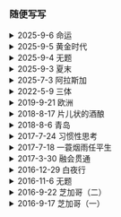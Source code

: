 
<html lang="en">
<head>
<meta charset="UTF-8">
<meta name="viewport" content="width=device-width, initial-scale=1.0">
<script>
const password = "2020"; // set your password here

window.onload = function() {
  const userPassword = prompt("Password:");
  if (userPassword !== password) {
  	document.body.innerHTML = "404";  
  } 
}; 
</script>
</head>
<body> 

<h3>随便写写</h3>


<details>
  <summary>2025-9-6 命运 </summary><br>

（一）<br><br>
<blockquote>
我后来才理解，奶奶没喊疼，不是因为坚强，更像是接受--接受这人生本应如此。<b>因此，我后来也学会了，很多疼痛啊，接受了好像就不痛了</b>，甚至琢磨得细一点，疼到最厉害的时候，心里会莫名地平静，像整个人悬浮在海里那样的平静。--《命运》蔡崇达
</blockquote><br>

在阿姆斯特丹的街上正吃着炒粉，读到这句很有份量的话。像书里说的那样，很多疼痛，接受了好像就不痛了，当然，接受痛苦不等同于压抑情感，还是需要花时间去感受痛苦给你带来的体验，理清楚感官上（或脑海中）的痛苦和客观现实之间的不同。之前的焦虑，本质上还是没有把自己的问题看得更彻底。接受了自己的不完美和平庸，内心才会更加平静。<br><br>

我处理情感的方式，其实注定会伴随痛苦。每次都那么地一厢情愿，就像hit一个bong时，不顾成分，大吸一口，当下真的的爽，但后劲可能也是真的大，大到把你的脊椎冻结，摁你在地上无法动弹，直到最后的烟雾慢慢散去，知觉才缓缓回流至身体的角落。你去时是啥样，回来的时候仍然还是啥样，只不过经历了一次次过山车式的体验，徒增疲惫。<br><br>


（二）<br><br>

<blockquote>
这次我很确定我要死了哦。到了我这个时候你就会知道，人要死的时候，第一个登门拜访的，是记忆。这些记忆会来得很突然，胡蹦乱跳，有时候还会大嚷大叫。--《命运》蔡崇达
</blockquote><br>

我时常会害怕，留下的记忆太美好，之后回忆起来难道不会更加难过，没有把美好的记忆延续，这种遗憾是否可以被自己和解，还是说，老去之后大多留下的都会是遗憾，在遗憾中摸爬滚打一辈子的人，是否也就能更好的接受遗憾？<br><br>

我对死亡的感触不太深，我认识的人，大多都还活的好好的，或在我不知道的情况下死了，近距离接触的死亡，是我爷爷的去世。两年前，我在上海的宾馆里，接到了堂弟的电话。我有点措手不及，毕竟几天前，才刚从他家回来，那时大家还有说有笑，齐聚在了一堂。丧礼办完后，我作为长孙，带头前去烧纸钱，一张张玉皇大帝，在我的领导下，变成了一缕缕黑烟。在二十一世纪的今天，这种奇怪的传统得以延续，也是挺有意思，弄得我其实有点哭笑不得。我跟爷爷的关系，其实比较淡，只记得他在背地里经常说我和我家里人的坏话，但当面却演的很亲和。有一次我在门外听到了，便趴在门上听了很久，说的啥不太记得了，但我记得说的不是什么好东西。去世前的他有老年痴呆，已经失去了长期记忆，活在了每个个五到十秒的区间里，我便会逗他玩，每次说，你大孙子回来看你了，他都会很惊讶，然后很开心，说大孙子在美国很有出息，我说是的，我也听说了。 <br><br>

</details>
    

<details>
  <summary>2025-9-5 黄金时代 </summary><br>

（一）<br><br>
<blockquote>
那一天我二十一岁，在我一生的黄金年代，我有好多奢望。我想爱，想吃，还想在一瞬间变成天上半明半暗的云。--《黄金时代》王小波
</blockquote><br>

今天去机场的路上，重读了黄金时代，王小波的文字跟印象中一样，让人读起来很舒服。 一生是那么地短暂，我也有好多奢望，也想爱。也想在一瞬间变成海里自由自在的一条鱼。前几天我跟你说，今晚是我最近一段时间以来最开心的时刻，虽然这开心来得就像龙卷风，激烈而短暂，但这让我明白，我一直以来所追求的快乐，是真实存在的，跟喜欢的人一起的感觉，让我感到真实地活着。另一方面，这种快乐又是有毒的，就像可卡因一样，带给失去这种快乐的我应有的的戒断反应。明明只是chemical在作祟，激素的释放，大脑皮层的刺激，身体的反应却如此真切。 就像Parthenope女主被问到，“so what are you thinking？”，我也在不断问你，你在想什么，女主选择沉默，你说你在发呆。如果在另一个世界，你用陈清扬的方式，给我一个耳光，我落荒而逃，你却把我叫住，像考拉一样抱住我，这该多好。像王二一样的黄金年代，遇上一个敢于爱他的陈清扬，既然不能证明她不是破鞋，就乐于成为真正的破鞋，能和自己喜欢的人在一起，破不破鞋又有什么关系呢。<br><br>

（二）<br><br>
<blockquote>
陈清扬后来说，她始终没搞明白我那个伟大友谊是真的呢，还是临时编出来骗她。但是她又说，那些话就像咒语一样让她着迷，哪怕为此丧失一切，也不懊悔。--《黄金时代》王小波
</blockquote><br>

那天早上你跟我说，你昨晚像考拉一样抱着我，我笑了。你曾经在凌晨在被子里嘀咕道，要是他也能像我一样好看就好了，我当时并没有相信你说的是真的，也许只是逢场作戏。后来我慢慢信了。夏天的南方很热，你想牵我的手，我说你手太热了，你就开始生闷气，被爱的人总是那么地有恃无恐。被喜欢的感觉，是那么的廉价，可能是因为人类无法真正共情他人，被爱对一个人来说并不能带来化学上的反应，失去了多巴胺，也就仿佛失去了意义。

你的朋友跟我说，你对我的态度跟对前任很不一样，你是真的喜欢我。你的朋友说，你这样做好像对前任有一点不公平，我心想，去你妈的，爱一个人不需要道歉。 曾几何时，我也希望你能一直像考拉一样抱着我，一直那样喜欢我，但你没有这样做。清晨的阳光洒进了房间，我说你还是换个眼镜吧。你嘀咕说，那玩意有那么大作用吗，我笑着说我也不知道。你说，你对我比对你前任好太多，你也不知道为什么，可能这就是生理性喜欢吧。那天晚上，我一整晚都抱着你，手竟然没有感觉到麻。你说你对我是生理性喜欢，我说我也是的。提分手的原因，是因为你让我感觉到你对我产生了生理上的厌恶。我清楚我对你不够好，让你渐渐失去了对我一开始的感觉。我知道这种感觉对你来说很重要。<br><br>

我是一个喜欢删东西的人，我删过很多跟你的对话框，删过所有曾经发出的朋友圈，也删过很多人生命中的过客。我一直觉得我喜欢这种从头来过的感觉，让我感到的自由。人的这一生，本来无一物。我也是一个念旧的人，二十年前的信件，我一直留在身边。和你的每一张拍立得，现在还会时常拿出来看看，作为自己曾经爱和被爱的证据。那天在你的身边，仿佛回到了那个十月的操场边上，如果我能像现在这样勇敢，是不是这二十年的黄金时代，会过得更好一些。<br><br>

（三）<br><br>
<blockquote>
等你再过个几十年，你会认识衰老。衰老这个家伙，虽然名字听着很老，但其实很调皮，它会在你记忆里，开始关上一盏盏灯，你会发现自己的脑子一片片开始黑。有时候你可能只是在炒菜，突然想，哎呀，我哪部分很重要的记忆好像被偷偷关掉了。可能你在上厕所，突然察觉，好像有什么被偷了。你慢慢会很紧张，很珍惜，当有一个让你有幸福感的故事出现，你努力告诉自己一定要记住，但是哪一天你会突然想，要记住的是什么事情啊？然后当你生气的时候，抬头看看，衰老那家伙已经在笑嘻嘻地看着你了。--《命运》蔡崇达
</blockquote><br>

我把写你的那段话拿给了你看，你说，你自己说的话，你都忘了，没想到我还记得。我说那你以后说话可要小心点。前两天朋友说，见到了以前的的室友，发现很多他们不曾记得的细节，室友仍然能清晰地记得。人这一生，就是一个不断遗忘和被遗忘的过程。我们努力地去成为不被遗忘的那个人，不去遗忘不想遗忘的事。然而那些人和事就像流过手心的沙子，无论你再怎么握紧，最后能抓住的只是那极小的一部分，新的沙子也被挡在了拳头外面，错过了更多。或应该放开手，任沙子从指缝流下，静静欣赏每个流动的瞬间。<br><br>

</details>




<details>
  <summary>2025-9-4 无题 </summary><br>
分手半年了，也算是经历了人生的一个低谷。六个月前，我在气头上跟你说，我们分开吧，然后在沙发上睡了两晚，没有和你说话。两晚过后，我气消了，但你却决定了离开。之后的一晚，我摔门离开，你跟出了走廊，远远地看着拿着行李箱的我，没有挽留。接下来的两个月，是一段浑噩的日子。我会在开车的时候莫名地哭得无法停止。煎卤肉饭的时候，掺了水的热油不断炸开，溅到我的脸上，那一瞬间我崩溃了，我应该不太适合在心情不好的时候做饭。我时常睡到半夜醒来，模糊得意识到一切已经结束，胸口发着闷痛，失眠到清晨。也许我到现在仍并没有准备好，在进入下（或回到上）一段感情之前，我还有一些路需要走。<br><br>

</details>



<details>
  <summary>2025-9-3 夏末 </summary><br>
<blockquote>
我的故事总是在夏天开始的。夏天在我看来是个危险的季节，炎热的天气使人群比其他季节裸露更多，因此很难掩饰欲望。--《动物凶猛》王朔
</blockquote><br>

今晚被crush发了一张好人卡。我好肯定是好，但您倒也早说啊，手都牵了。最近应该会在dating方面暂告一段落，有点累了。虽然但是，dating的确是一面很好的镜子，让我看到了需要改进的方向，也算没白折腾。之前会想，也许我并不需要改变什么，只需要默默等待对的人出现，接受我的不完美。现在想想，反正闲着也是闲着，把自己变得更好也没有坏处。在financial world里，market是不efficient的，所以trader们会绞尽脑汁寻找每个inefficiency来套利。同理，dating的世界里，market也存在着不完美，每个dating的男男女女是不是也都希望自己能得到的比自己本身价值要多那么一点点，不然的话，自己就成了那个被套利了inefficiency的那方，那多亏啊。当然，其实dating app上还是提供了一个以颜值相对来说比较efficient的环境，大家倒不至于亏太多，但人是多维度的，不光各种硬性软性条件需要线下去衡量，甚至要做对未来潜力的折现评估，大家倒也是挺累的。让男生上头的往往只需要一副好看的皮囊，但女生看的却是所谓的感觉。这个感觉有时也是很浮动，因为女性慕强，所以感觉也是一个对强的相对定义，每分每秒可能都会根据女生自身的状况改变。作为男生，要做的最好是把自己变得非常强，强到可以无视女生的标准浮动，可以让令自己上头的她很容易地产生感觉，这样才是最好的策略。<br><br>

</details>



<details>
  <summary>2025-7-3 阿拉斯加</summary><br>
今天从ORD出发前往阿拉斯加的航班。想着碰运气进了UA Club的贵宾休息室，一进门就闻到了里面空气中散漫的香水味，和充满阳光的走廊，和外面的经济舱concourse形成了鲜明的对比。一男一女接待员露出热情的微笑，然后在得知我不是international的商务舱后，目送我离开。有钱真好，连空气也是香的。<br><br>

想到前几天和G聊，我说无论人类怎么发展，AI怎么进步，普通人永远有做不完的工作，因为房价永远会比工资贵那么一点点，好的房子永远会比不好的房子贵那么一点点，这一点点，又正好是需要普通人用他们普通的生命换取的。只有成为不普通的人，才会过的比普通人好。<br><br>

商务舱的好处，维持了我们在不坐飞机时的正常生活质量。坐累了可以翘起脚，渴了就去冰箱拿一杯冷饮。原本并不是特权，却因为供需关系被资本利用。在航空如此发达的今天，普通人却只能蜷缩在经济舱的角落里，七个小时无法动弹，最终节省下来的成本和利润，却全数进了各大航空高管和股东的腰包，在资本主义的社会里，自由永远都明码标价。个人的舒适和自由，无一幸免地都被贴上了价格。作为既得利益者，也许我应该慢慢习惯和接受，这个世界永远都不是utility driven而是profit driven，profit driven的本身本质上是航司（资本）的utility driven但虽然他们大多都已经到达了很低的marginal utility，人性本质上的贪婪，和人与人无法共情冷暖的现实，导致整个系统的utility非常的不均，就像牺牲了50%普通乘客的utility全换取资本5%的utility。作为公务舱的乘客，其实多付出的价钱所减少的边际效益低于所购的的舒适，就可以在场utility转移的对局中不被剥削。<br><br>

飞机上看了一部意大利电影《Parthenope》，好像是制作于A24，需要查下这是个什么公司。电影前半段还是很喜欢的，镜头很有美感，女主也很漂亮，随着剧中剧情的起伏，叙事便渐渐显得有点断续，其实没看懂女主最终找到了什么答案。后面安排个主教和女主整那一出也是没整懂。全剧就没一靠谱的男的，怪不得女主懒得结婚。但是最后看到片头的闪现，女主的初恋问女主，”so what are you thinking”，的那一刻还是没绷住，那一刻感觉青春真好，觉得青春真傻，我真傻，我问什么总是欲求不满，就跟女主一样吗，一直不知道自己想要什么，总是“on the flee”，这真的值得吗？<br><br>

</details>



<details>
  <summary>2022-5-9 三体 </summary><br>
三体的巧妙之处是作者针对现今宇宙种种争议现象所构造的解释。比如说用二维坍塌后残留的引力场来解释暗物质的普遍存在，用降维攻击的应用来解释人类所处的三维世界的非必然性，和用宇宙降至零维来返回原维度的行为来解释大爆炸的起源。黑暗森林和黑域计划的一攻一守更是突破了一般读者的认知和想象的边界，我认为是最精彩的两部分。<br><br>

以下是我对三体主要情节的概括：
<blockquote>
叶文洁文革期间上雷锋顶天文台意外收到三体人信号：“不要回复”。<br>
叶文洁用太阳放大信号回复并与三体人进行深入交流。<br>
得到太阳坐标后三体人发来两粒高维智子在地球低维展开并锁死理论科学的进步。<br>
三体人发动十个水滴探测器和三体舰队赶往地球，预计两百年和四百年后到达。<br>
叶文洁成立地球三体组织（降临派）。<br>
地球三体组织开发三体游戏软件，让人们体验三体文明并秘密发展三体组织。<br>
地球三体组织被纳米刀在苏伊士运河全灭，伊文斯死亡。<br>
叶文洁把宇宙学的两条基本准则告诉学生罗辑。<br>
地球发起面壁人计划，前两位面壁人被三体组织残余势力中的破壁人识破。<br>
第三位破壁人发明思想钢印，假装发展胜利主义，实则暗地传播失败主义。<br>
罗辑向太空发射咒语后进入休眠，被咒语公布的恒星因黑暗森林法则被光粒破坏。<br>
地球经历大萧条和科技爆炸，两百年后成立了大空舰队和地下城。<br>
章北海冬眠苏醒后被委任某停泊在木星轨道上的恒星级舰艇的舰长后，立即劫持舰艇逃离了太阳系。<br>
太空舰队以矩阵阵型开往第一枚到达太阳系的三体探测器，并全军覆没。<br>
三体探测器到达太阳-地球拉格朗日点并阻止地球借助太阳发射恒星级信号，由此阻止黑暗森林咒语。<br>
罗辑通过另一方式向三体人发出黑暗森林威胁，三体舰队返航，三体探测器退出太阳系。<br>
青铜时代号用次脉冲氢弹杀死另一艘唯二存活的太空舰队舰艇后飞离太阳系，但在收到虚假邀请后返航地球并被处决。<br>
章北海和其他三辆之前追击的舰艇达成默认共识，互相摧毁以保持燃料。仅存一辆蓝色空间号继续向万年外恒星远航。<br>
地球建立三台地下引力波威慑系统，罗辑担任执剑人五十年后卸任，程心接任后十枚水滴突然发动攻击。程心放弃发动黑暗森林。地球沦陷，所有人类移居澳大利亚。<br>
万有引力号与两粒追击水滴被进入四维碎片的蓝色空间号打败。蓝色空间号舰长用引力波发动黑暗森林咒语。三体舰队再次返航。<br>
三体星系被光粒消灭。<br>
程心与阶梯计划的云天明取得联系，云天明传达了三个童话。<br>
地球发动掩体计划和根据童话制定的黑域计划。<br>
太阳系迎来二唯坍塌。最后时刻程心乘光速飞船离去。<br>
程心来到蓝星，遇见帆哥。在即将要和云天明团聚前不慎落入黑线。在黑线中找到云哥留下的小宇宙门。最终放弃小宇宙回归正在坍塌中的大宇宙。<br>
</blockquote>

</details>



<details>
  <summary> 2019-9-21 欧洲 </summary><br>
（一）<br>
今天刚结束欧洲的旅程，十七天，五个国家，九个城市。现在本人正坐在从阿姆斯特丹回纽约的飞机上，由于不管饭，饥寒交迫，特写此文分散一下注意力。欧洲人的生活很是安逸，一杯咖啡，一张报纸便可以在咖啡厅外坐上一个早晨。每一个城市都有鲜明的性格和独特的故事。原本我想写一篇游记，记录一路上的旅程，但写了一半却又很不满意。欧洲是一个要静下心来感受的地方，看到的景象是需要和一些东西结合起来，才更有被记录下来的意义。<br><br>

在欧洲一路过来，去了很多博物馆，看了很多名作，但最终在荷兰的梵高博物馆里，让我第一次感受到了到了艺术的力量。作为一种载体，一幅画能够通过画家的对世界的感受，从而改变人们对事物的认识。比如宗教艺术，把一维的物体（圣经上的字句）通过画家的想象从二维中（绘画）表现出来。某种程度上，这和漫威的电影很是相似：它把二维的漫画，通过导演的安排从三维的电影中被表达出来，让人们对其人物和故事有了更形象的感受。<br><br>

一开始我很喜欢十九世纪现实主义的油画，它用精确的笔触把人物和风景如实生动地展现在画布上。但从另一个角度看来，这其实是一种降维的艺术，它把三维的物体，在二维上表现出来。在没有照相机的那个时代，这是人们可以精确记录世界模样的方法，但作为观众，虽然惊叹于其绘画技术的精湛和所展现的景色的优美，总感觉少了点什么。<br><br>

印象画派的出现改变了这一切。十九世纪后期，法国的印象派画家们如莫奈，早已在沙龙中举办了一次次的印象画展。而那时梵高才刚刚决定投身艺术，在他短暂的一生中，只有最后十年在作画。最开始梵高去了巴黎，由于请模特太贵，只能通过不断地画自画像来练习，后来梵高离开巴黎，定定居在法国南部的一个小镇，一心创作农村生活的题材。<br><br>

欣赏梵高的画时，我真切地感受到了他的情感。油画是一种奇妙的介质，笔触的轻重在画面上会产生的不同的光影，这是只有站在一幅画面前才能看到的。梵高用他的方式，描绘出他眼中的世界，他认为合适的色彩，和他觉得精彩的纹路。画中的物体，没有准确的轮廓，没有精美的线条，甚至没有该有的阴影，但其实已经不重要。一幅画，难在能让观众产生情感上的共鸣，而梵高的确做到了。在精神病院期间，虽然身处禁锢，梵高却能隔着窗子的铁栏，用笔画出了窗外金黄的麦田，风中的麦子像水波一样飘漾，浅蓝天空在泛出了淡淡的绿光。这是我看到的最喜欢的一幅画。<br><br>

从博物馆回来，便看了一集Doctor Who，里面讲到主角穿越回到了梵高的年代，他看到了梵高一生的孤独和挣扎，但更看到了他对艺术的渴望和执著。的确，只有自己对一件事物足够热爱，才能够创看到别人看不到的世界。<br><br>

（二）布鲁塞尔 <br>
布鲁塞尔是我很喜欢的一个城市。这里的人既说法语，也说荷语，就是不说英语。好吃的也很多，像华夫饼，巧克力和薯条。说是二战时美国人到法国吃了薯条，就误将其翻译为“French Fries”，但薯条其实源自于比利时。我们逛了一家专门卖乐谱的铺子，里面各种乐器，语言都有，可以感受得到出这里的人们是热爱音乐的。<br><br>

</details>
	

 
<details>
  <summary> 2018-8-17 片儿状的酒酿 </summary><br>
我不相信现在还有男人不出来玩的；<br>
你有听过女人出来玩的地方吗？<br>
这就是男女的不平等啊！<br><br>
	
你去过湖南吗？<br>
张家界就是湖南的啊<br>
你听说过凤凰吗？<br><br>
	
我平时就喜欢玩手机。<br>
我在家能玩三四天手机不出门。<br>
我就是太懒了。<br><br>

</details>



<details>
  <summary> 2018-8-6 青岛 </summary><br>
八月六日，晚上九点抵达了青岛机场。比起上海和广州，这里的空气明显干燥，轻快了许多，是不是还夹杂一丝海洋的味道。在开往旅馆的路途中，沿途都是精心维护的绿化带，这与我想象中的青岛大相径庭，也许是我的期望值比较低，一直按照二线城市来想象。从上海来到青岛，有种从纽约来到迈阿密的感觉，一个海边旅游城市的风貌清晰地展现在眼前，景色恍如隔世。<br><br>
	
</details>



<details>
  <summary> 2017-7-24 习惯性思考 </summary><br>
（一）<br><br>
今天在PATH地铁上，想到了一个对为什么我们总觉得时间随着年龄的增长越过越快的解释。<br><br>

因为我们随着年龄的增长，思考和行为模式越来越“习惯化”。<br><br>

我们每进行一次习惯性的思考”练习“，都会专注于完成这个习惯的步骤，和得到所预期的回馈，而不易注意到其中所流逝的时间。习惯性行为也是如此。<br><br>

举个例子，在晚上我一般都喜欢去江边散步，但一散通常就是两个小时，在这两个小时里我的脑子里也不断地在想不同的事情，但每次走完以后回想过来，占用了几乎半个晚上的一个活动，我竟然对其中琢磨的事情没有很深刻的印象，散步中途也没有感知到时间过得很快。两个小时也就是一眨眼的功夫就过去了。<br><br>

现在看来，其实我大部分时间进行的都是属于”习惯性“的思考，也就是我们的大脑可以相对轻松地”处理“的一类思考。比如说回忆最近发生的事情，比如说欣赏眼前所观察到的事物。这类习惯性的思考有一个特点，就是我们的大脑可以进行毫不费劲地重复，导致一个习惯的结束会马上衔接上另一个习惯的开始。比如说我看到了水中的木桩子，想到了月亮的潮汐，又联想到了女人的经期，这时正好又看到了一个胖子迎面走来，看上去有点像我大学的一个同学，不知道他现在在干嘛呢？…… 这种思考方式很放松，很适合饭后散步的时候进行，但结果就是：时间会不知不觉地过去，而思考的结果寥寥无几。<br><br>

（二）<br><br>
正是因为习惯性思考的记忆率非常低（一方面可能是因为耗能很低），在社交中我们应该有意识地回避一些习惯性思考。至少如果想要别人对你印象深刻，就要在交流中打破别人的思考习惯，这样别人就会对当下发生的事情，和当下的思考，“被迫”地使用更多的大脑运转并产生更多的记忆点。当然，这种打破一定要是正面地打破，因为在习惯被打破的时候，记忆力增加的情况下，你不会想让别人记住你负面的行为……<br><br>

独处的时候，如果想要理清头绪，开阔思维的时候，则也需要打破原有的思维习惯。<br><br>

<blockquote>
We can't solve problems by using the same kind of thinking we used when we created them. -Albert Einstein 
</blockquote><br>

这不仅仅是常说的“跳到盒子外思考”，更多的是”在盒子内努力地思考，打破以往的习惯性思维“。人的习惯性思维全然可以在盒子内外、各个维度间切换，导致了很难被察觉的低效思考过程，只要没有打破过往的习惯，跳到盒子外面也照样会掉进同样的思维陷阱里。<br><br>

答案经常就在事物的本质里。<br><br>

就像我悟出时间流逝感知加快的原因一样，答案并没有在“盒子”之外，而是题干中的“感知”本身啊！年龄的渐长逐渐塑造了不同的感知方法，而感知方法才是造成不同感知结果的原因，而不是说一些外在物质条件、精神需求的变化。<br><br>

</details>


<details>
  <summary> 2017-7-18 一蓑烟雨任平生 </summary><br>
今晚闲来无事，开始翻阅《中国传世诗词100名篇》，顺便搜寻一句可以概括我当下境况的诗句，最终锁定在这句“一蓑烟雨任平生”上。非常喜欢这句词的意境：身披蓑衣在烟雨中穿梭，就像在人生的道路上一样，无惧处境的变化，只顾安然前行。 <br><br>

<blockquote>
莫听穿林打叶声，何妨啸吟且徐行。竹杖芒鞋轻胜马，谁怕？一蓑烟雨任平生。料峭春风吹酒醒，微冷，山头斜照却相迎。回首向来萧瑟处，归去，也无风雨也无晴。--《定风波》苏轼 
</blockquote><br>

这首词的上阙描绘的是在身处世事纷扰的时候，苏轼对雨声充耳不闻，反倒放慢脚步，享受当下所拥有的一切事物和感受。这不正是我现在应该做到的吗？在面临挫折，受到各方面阻力和噪音的影响时候，与其抗争，不如慢下脚步来，忽视那些原本就不该被注意的东西，专注于值得为之付出的小事情上，徐徐前进。因为在“酒醒”之后，“回首萧瑟”，一切纷争都只不过是过眼云烟，终将烟消云散，留下的只是自己所迈出一个个坚实的脚印，晴天雨天已不再重要。<br><br>

这首词作于宋神宗元丰五年（1082）年，是苏轼因乌台诗案被贬黄州后第三年。同年，苏轼两次游览了黄州附近的赤壁，作下了赤壁赋。<br><br>

<blockquote>壬戌之秋，七月既望，苏子与客泛舟游于赤壁之下。清风徐来，水波不兴。举酒属客，诵《明月》之诗，歌《窈窕》之章。少焉，月出于东山之上，徘徊于斗牛之间。白露横江，水光接天。纵一苇之所如，凌万顷之茫然。浩浩乎如冯虚御风，而不知其所止；飘飘乎如遗世独立，羽化而登仙。

于是饮酒乐甚，扣舷而歌之。歌曰：“桂棹兮兰桨，击空明兮溯流光。渺渺兮予怀，望美人兮天一方。”客有吹洞箫者，依歌而和之。其声呜呜然，如怨如慕，如泣如诉，馀音袅袅，不绝如缕，舞幽壑之潜蛟，泣孤舟之嫠妇。

苏子愀然，正襟危坐而问客曰：“何为其然也？”

客曰：“‘月明星稀，乌鹊南飞’，此非曹孟德之诗乎？西望夏口，东望武昌，山川相繆，郁乎苍苍，此非孟德之困于周郎者乎？方其破荆州、下江陵、顺流而东也，舳舻千里，旌旗蔽空，酾酒临江，横槊赋诗，固一世之雄也，而今安在哉？况吾与子渔樵于江渚之上，侣鱼虾而友麋鹿，驾一叶之扁舟，举匏樽以相属。寄蜉蝣于天地，渺沧海之一粟，哀吾生之须臾，羡长江之无穷。挟飞仙以遨游，抱明月而长终。知不可乎骤得，托遗响于悲风。”

苏子曰：“客亦知乎水与月乎？逝者如斯，而未尝往也；盈虚者如彼，而卒莫消长也。盖将自其变者而观之，则天地曾不能以一瞬；自其不变者而观之，则物与我皆无尽也，而又何羡乎？且夫天地之间，物各有主；苟非吾之所有，虽一毫而莫取。惟江上之清风，与山间之明月，耳得之而为声，目遇之而成色，取之无禁，用之不竭，是造物者之无尽藏也，而吾与子之所共适。”

客喜而笑，洗盏更酌，肴核既尽，杯盘狼藉。相与枕藉乎舟中，不知东方之既白。
</blockquote><br>

苏东坡从两个方面同时审视了转瞬即逝的光阴，一方面人如蜉蝣于天地，或一粟于沧海，渺小而虚无，但另一方面人应该享受当下这个世界所赐予的美好的事物，而不要太在意其他不属于自己的东西，比如永久，比如功名。我认为言辞中有种看似阔达但却略带一丝无奈的情怀。<br><br>

我始终认为，苦难是没有过多价值的。也许苦难可以让我们学到一些教训，增长一些智慧，但很多时候这些东西可以不通过苦难习得，比如观察，比如思考。在苦难当下能够乐观得面对，又是一种能力，就像苏轼一样，在被陷害贬职后依然能够谈笑风生，坐赏清风明月。但最终，乐观面对是一回事，韬光养晦而厚积薄发，又是另一回事。<br><br>

</details>



<details>
  <summary> 2017-3-30 融会贯通 </summary><br>
今天是星期四，照以往的习惯本应该待在办公室里上班，却因为没有预定到座位而在家上班。晚上无意中又重新翻读了The Power of Habit，读了几页后便碰见一段引用于William James的话，并忽然联想到William James就在我看的上一本书，Pragmatism，里有过专门关于他的著作的收录。这就是所谓的融会贯通吧。然后我便立马阅读了他的一片短文Habit，逻辑的清晰，文笔的优美和观点的新颖让我非常赞叹。他在文中描述到习惯就是一个感官和大脑之间的沟通和互动，习惯的不断加深练习，就好让传送的电流在感官和大脑之间不断地来回，不断地使传送的通道更加畅通，使得下次习惯的唤醒更加自然，对习惯的依赖更加根深蒂固。James还提到想要改掉以往的旧习惯，就要抓紧一切机会行驶新的习惯，新的行为，并要时常运用非常强的主观能动力来趋势新习惯的养成。在一开始的时候，必定要用电流一次一次得清扫感官和大脑之间的障碍，虽然会感觉很不自然，但是只要坚持下去，一切都会水到渠成。 <br><br>
</details>



<details>
  <summary> 2016-12-29 白夜行 </summary><br>
白夜行全书538页，共分为约13章，每章约7小节，看完这本书用了约7个不同的时间段和地点。第一次是在广州家里的卧室，借着午后的日光，一口气读了六、七十页。最后一次是在上海华尔道夫的阳台上，生日的翌日上午，12月28日，当天下午正准备踏上返南京的高铁。看完最后一页时我沉默了，虽然阅读的全过程中我都在期待和猜想着故事的结尾，但当结局真正赤裸裸得呈现在我面前时，我却仍然措手不及。<br><br>

桐原亮司和西本雪穗，在童年的黑暗中携手前行，互相依靠。全书没有描写他们之间的一句对话、一次交流，但却依然成功地让读者体会到他们之间感情之深。初中时帮雪穗教训藤村都子和川岛江利子，雪穗婚后投资股票的信息和资金，高尔夫球场踩点确认三泽千都留在那打球，以及为保守雪穗秘密而杀害金枝直已，都是亮为雪穗默默的守护。而雪穗则一再通过自己的社会关系给亮提供商业机密，从代课老师中道正晴的游戏程序，高宫诚的专利技术，以及筱（xiao3）冢（zhong3）康晴的制药信息。两个人配合默契，不动声息地便能躲过身边人的察觉，但这一切又都是建立在他们两个的合作上，没有亮的执行，没有雪穗的渗入，任何事情都将成为空谈。<br><br>

知乎上有人在争论亮和雪穗之间是否存在爱情。我给的答案是肯定的。爱情，在我的理解中是两个人现实中彼此的陪伴和精神上彼此的依赖。现实中，要完成那么多事件的企划和执行，他们两个肯定有着非常频繁的交流和陪伴，即使小说中从不曾提及。我可以想象到自从十九年前，那件事情发生后两个人的绝望，和对彼此的极度依赖。有多少次两人在图书馆中相拥而泣，互相鼓励，我不得而知，但可以确定的是他们是彼此在现实中唯一的依靠，从小到大一定少不了相互的陪伴。精神上，雪穗曾和夏美说过，亮是她夜里行走的一个太阳（有些网友认为这个太阳她指得是自己的事业，但我却觉得亮更像是那个太阳，从大楼里的那一天起就一直照亮着她童年的黑夜），这种精神上的依靠不言而喻。而亮更是事事以保护雪穗为先，除了她意外似乎世间没有任何事情可以让他真正信任和依靠，最后更是冒着被抓的危险（亮打扮成圣诞老人并通过雪穗的员工应聘上岗，多半是为了避人耳目，逃避追捕）也要在开张之日跟随着雪穗，更体现了他对雪穗的保护欲之强。另外，亮之不射与雪穗之不湿，也暗示了他们性方面的对彼此的认可和需要。<br><br>

总体来说这本小说看完让人意犹未尽。作者东野圭吾的写作手法非常老练，讲故事的能力一流。文中虽说推理的元素并不是很丰富，但也足够我这种业余读者分析回味一番的。因为没有那女主人公之间的对话以及对手戏，作者仅用细枝末节就表达出了两人深刻复杂的情感，令人十分佩服。书中最后一幕更是将这种情感表达到了极致：一向演技一流的雪穗，在亮的死亡面前，终究无法再演，冷漠而快速地转身离去，深知自己即将走向无尽的黑夜。<br><br>

<blockquote>
”我的天空里没有太阳，总是黑夜，但并不暗，因为有东西代替了太阳。虽然没有太阳那么明亮，但对我来说已经足够。凭借着这份光，我便能把黑夜当成白天。我从来就没有太阳，所以不怕失去。” –《白夜行》东野圭吾
</blockquote><br>

</details>




<details>
  <summary> 2016-11-6 无题 </summary><br>
直到今天，分手已经六个月了。分手的期间没有见面，除了一次地铁站的偶遇，和她来我家拿剩下的东西的时候。这六个月来我一直在挣扎，每次想起这件事的时候都在自己内心挣扎。今天刚看了一部牛哥推荐的台剧，“荼蘼”。<br><br>

<blockquote>荼，即茅草的白花，象征着活力，青春。正所谓”如火如荼“，正是如火一般鲜红，和如荼一般洁白。靡，即腐坏，衰落，</blockquote>

这部剧讲述的是一个台湾女孩子要对爱情和事业进行二选一。A选项是追逐事业，暂缓爱情。B选项则是选择爱情。这篇文章会显得有点混乱，其实便正我我当下心态一样。坐在宾州荒山野岭的酒店里，被一群拉美大妈旅行团拦着无法check in。就选择了坐在一旁的大理石桌上把心情用键盘码出来，整理好。<br><br>

刚看了一篇知乎的文章，讲什么是爱情。爱情，原来可以看成是有两个部分。爱，和情。爱，可以是由相貌，才华，气质，地位或者相处时光中产生。而情，则必定来自对双方的相伴以及时间上的倾注。暗恋，则是有爱却无情的典型例子。而中国古代的封建传统下的夫妻，则大多是有情却无爱。情在时间轴上的投影，大多是从少到多的。而爱，则往往有着许多不同的形状。<br><br>

</details>


<details>
  <summary> 2016-9-22 芝加哥（二）</summary><br>
一个月内第二次来到芝加哥，这次的运气可比上次差多了。由于星期一非常任性地在晚上看了《釜山行》，一点钟才睡，早上还要早起赶7点半钟的飞机，睡眠不足外加飞机上的空调，最终导致身体被拖垮。星期三早上一起来就发了低烧，中午就从公司回家吃了粒泰诺并且睡了一觉，直到晚上10点才睡醒，醒来终于感觉好了许多。晚上去了Michigan Ave上的一家叫The Purple Pig的餐厅，主打Small Plate，我点了鱿鱼色拉和鹅肝配草莓酱，非常好吃。由于当时没照相，就从Yelp上偷了张图。<br><br>

这次住的Sheraton Grand Chicago坐落在River North，楼下就是Chicago River，酒店的窗户可以斜斜看到Lake Michigan。窗外正对着The Loop的一栋栋晚上9点还灯火通明的办公楼。<br><br>

聊一聊釜山行吧，这是一部韩国人拍的僵尸题材电影，我在听了费城朋友们的讨论和看了知乎上的剧透分析文后，终于决定要看一下，最终这部戏没有让我失望。全剧两小时剧情非常紧凑，演员们的演技都还不错，全程没有什么槽点。看完全剧之后有一种深深的压抑感，可能是因为人都死光了，也可能是因为许多幕人们面对亲人的离去却无力回天。和Walking Dead相似，这部剧也着重反映了在危机中人与人之间的关系的转变。一个西装笔挺的商人可以为了自己对同僚们做出种种伤天害理的行为，反而一个口齿不清的乞丐却能在关键时候挺身而出舍己救人。<br><br>

<blockquote>
The true test of a man’s character is what he does when no one is watching ... Be more concerned with your <b>character</b> than your <b>reputation</b>, because your character is what you really are, while your reputation is merely what others think you are. -John Wooden 
</blockquote><br>

</details>



<details>
  <summary>2016-9-17 芝加哥（一）</summary><br>
今天是美国劳工节最后一天休假，原本三天的小长假被我延长了两天。鉴于十二月只需用去三个星期的带薪假，这次就多休息了两天，当做是夏末的最后一次放松。今早六点就爬起了床，洗漱后便uber来到了newark机场，谁知在uber上的时候才看到飞机延误的信息，从7：35延迟到了10：00，顿时发现白起这么早了。到达机场后工费吃了个早饭便坐在候机室看soccernomics。<br><br>

这本书是我三个月以前买的，当时还开到了jersey的一个barnes and noble。在体育专柜看到的，书名是沿用了freaknomics，但是用经济学的角度去审视欧足球业的兴衰。作者simon kuper（英国）和stefan szymanski（美国，MI）用英超近代史上有代表性的俱乐部们的故事来佐证他们对足球行业一些自然规则的看法。其中比较有趣的有：<br><br>

1. 在转会市场的投入并不能保证带来相应的回报 <br>
2. 在联赛的排名和俱乐部付给球员的总工资成正比，即俱乐部付给球员的总工资月高，球队夺冠或获得好名次的几率越高。<br>
3. 俱乐部和企业不同，企业时刻面临着同行业竞争，所以着重盈最大化，在节省成本方面会十分看重；俱乐部则不同，俱乐部并不会因为常年亏损或利润不佳而被社会淘汰，并且及时最终面临巨额负债，债权人也往往不愿逼迫其还债并背上毁灭俱乐部的坏名声。所以通常到最后，经营再失败的俱乐部也能通过换壳来逃避旧债并且重生（pheonixing）。自从1923年英国职业足球联赛开赛以来（English Football League）初始的88支球队有85支球队在2011-2012的赛季仍然在踢，其中正是pheonixing拯救过非常多的球队。由此造成的后果是，俱乐部不忌讳大手笔开销和常年负债，因为这在长远来看并不影响俱乐部的成败，反而买入大牌球星能是球迷们更加开心，并且在球队上花更多的钱。<br>
4. 作者认为UEFA新通过的FFP（Financial Fair Play）法案并不能起到其所预计的效果。因为一来5m的亏损对大多超级俱乐部（年利润超过55m）来说都是不值一提的小数量。最终受限制的还是规模中小型的俱乐部。二来breakeven rule虽然限制俱乐部东家的财政参与，但其并不限制sponsorship的收入。曼城来自abu dhabi的老板就借同来自UAE的航空公司Etihad签下一份十年550m的球场赞助合约，绕开了FFP的监管。<br><br>

这本书给了我很多关于足球的思考，更提出了非常独到的见解，是一本值得读完的好书。<br><br>

上了飞机以后，拿出了电脑把昨天下载的电影《Mitty》看完了。电影全名叫《The Secret Life Of Walter Mitty》，是几位知乎大神的”一生推“下才终于决定下载来看。故事情节并不复杂，人物也不多，用轻慢的节奏慢慢得推进。个人对此电影并不是很感冒，其励志程度也远远不及昨天看的whiplash，但总体上还是拍的很优雅的一部电影。有很多唯美的画面都很令人难忘，特别是Sean Penn在捕捉到到雪豹时兴奋的心情，和他并不着急按快门而是要静静欣赏那一刻的对生命、生活的从容和参透，令人回味。<br><br>

午饭过后打了个uber，去了趟芝大校园Hyde Park。从芝加哥金融中心The Loop打车uber pool过去尽然只需花3刀（回程也是），这令我非常好奇，另一个与我同乘的人要付多少钱才可以让这趟uber的行程回本。至少在我看来，这么低的费用必然指向了uber公司偷税漏税的商业行为，以及uber底层司机微薄的待遇。<br><br>

网上的一篇文章指出：“The 35 percent cuts have taken a serious toll, Julie said. The 57 year-old made $36 over the past three days and has been averaging about $4 an hour — after Uber takes its cut”。看来，在极大的行业竞争中，最终被压榨的永远是食物链最低端的司机们。领着接近最低工资的同时，uber司机们还要自己支付油钱以及汽车维修的费用。下一次人们在看到uber的广告中宣城其员工can make a good living时，应该会意识到这只是一句空洞的承诺。<br><br>

跑题了，芝大非常漂亮，有点耶鲁的感觉。学校处处耸立着中世纪风格的建筑和教堂塔楼。最令人过目不忘的是那茂密的爬山虎，覆盖在一栋栋教学楼上，就像一件清爽的衣裳，让教学楼可以躲避炎热的烈日。<br><br>

</details>


</body>
</html>



